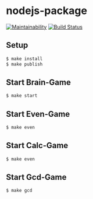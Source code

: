 # nodejs-package

[![Maintainability](https://api.codeclimate.com/v1/badges/bebaa30be5b40479d8e4/maintainability)](https://codeclimate.com/github/beattim26/frontend-project-lvl1/maintainability)
[![Build Status](https://travis-ci.org/beattim26/frontend-project-lvl1.svg?branch=master)](https://travis-ci.org/beattim26/frontend-project-lvl1)

## Setup

```sh
$ make install
$ make publish
```

## Start Brain-Game

```sh
$ make start
```

## Start Even-Game

```sh
$ make even
```

## Start Calc-Game

```sh
$ make even
```

## Start Gcd-Game

```sh
$ make gcd
```